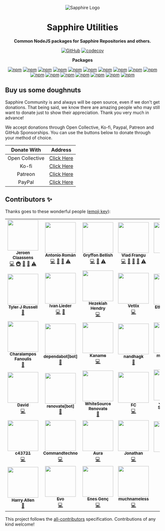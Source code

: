 <div align="center">

![Sapphire Logo](https://cdn.skyra.pw/gh-assets/sapphire-banner.png)

# Sapphire Utilities

**Common NodeJS packages for Sapphire Repositories and others.**

[![GitHub](https://img.shields.io/github/license/sapphiredev/utilities)](https://github.com/sapphiredev/utilities/blob/main/LICENSE.md)
[![codecov](https://codecov.io/gh/sapphiredev/utilities/branch/main/graph/badge.svg?token=OEGIV6RFDO)](https://codecov.io/gh/sapphiredev/utilities)

**Packages**

[![npm](https://img.shields.io/npm/v/@sapphire/async-queue?color=crimson&logo=npm&style=flat-square&label=@sapphire/async-queue)](https://www.npmjs.com/package/@sapphire/async-queue)
[![npm](https://img.shields.io/npm/v/@sapphire/decorators?color=crimson&logo=npm&style=flat-square&label=@sapphire/decorators)](https://www.npmjs.com/package/@sapphire/decorators)
[![npm](https://img.shields.io/npm/v/@sapphire/discord-utilities?color=crimson&logo=npm&style=flat-square&label=@sapphire/discord-utilities)](https://www.npmjs.com/package/@sapphire/discord-utilities)
[![npm](https://img.shields.io/npm/v/@sapphire/discord.js-utilities?color=crimson&logo=npm&style=flat-square&label=@sapphire/discord.js-utilities)](https://www.npmjs.com/package/@sapphire/discord.js-utilities)
[![npm](https://img.shields.io/npm/v/@sapphire/eslint-config?color=crimson&logo=npm&style=flat-square&label=@sapphire/eslint-config)](https://www.npmjs.com/package/@sapphire/eslint-config)
[![npm](https://img.shields.io/npm/v/@sapphire/event-iterator?color=crimson&logo=npm&style=flat-square&label=@sapphire/event-iterator)](https://www.npmjs.com/package/@sapphire/event-iterator)
[![npm](https://img.shields.io/npm/v/@sapphire/prettier-config?color=crimson&logo=npm&style=flat-square&label=@sapphire/prettier-config)](https://www.npmjs.com/package/@sapphire/prettier-config)
[![npm](https://img.shields.io/npm/v/@sapphire/fetch?color=crimson&logo=npm&style=flat-square&label=@sapphire/fetch)](https://www.npmjs.com/package/@sapphire/fetch)
[![npm](https://img.shields.io/npm/v/@sapphire/ratelimits?color=crimson&logo=npm&style=flat-square&label=@sapphire/ratelimits)](https://www.npmjs.com/package/@sapphire/ratelimits)
[![npm](https://img.shields.io/npm/v/@sapphire/result?color=crimson&logo=npm&style=flat-square&label=@sapphire/result)](https://www.npmjs.com/package/@sapphire/result)
[![npm](https://img.shields.io/npm/v/@sapphire/stopwatch?color=crimson&logo=npm&style=flat-square&label=@sapphire/stopwatch)](https://www.npmjs.com/package/@sapphire/stopwatch)
[![npm](https://img.shields.io/npm/v/@sapphire/snowflake?color=crimson&logo=npm&style=flat-square&label=@sapphire/snowflake)](https://www.npmjs.com/package/@sapphire/snowflake)
[![npm](https://img.shields.io/npm/v/@sapphire/time-utilities?color=crimson&logo=npm&style=flat-square&label=@sapphire/time-utilities)](https://www.npmjs.com/package/@sapphire/time-utilities)
[![npm](https://img.shields.io/npm/v/@sapphire/ts-config?color=crimson&logo=npm&style=flat-square&label=@sapphire/ts-config)](https://www.npmjs.com/package/@sapphire/ts-config)
[![npm](https://img.shields.io/npm/v/@sapphire/utilities?color=crimson&logo=npm&style=flat-square&label=@sapphire/utilities)](https://www.npmjs.com/package/@sapphire/utilities)
[![npm](https://img.shields.io/npm/v/@sapphire/phisherman?color=crimson&logo=npm&style=flat-square&label=@sapphire/phisherman)](https://www.npmjs.com/package/@sapphire/phisherman)
[![npm](https://img.shields.io/npm/v/@sapphire/lexure?color=crimson&logo=npm&style=flat-square&label=@sapphire/lexure)](https://www.npmjs.com/package/@sapphire/lexure)

</div>

## Buy us some doughnuts

Sapphire Community is and always will be open source, even if we don't get donations. That being said, we know there are amazing people who may still want to donate just to show their appreciation. Thank you very much in advance!

We accept donations through Open Collective, Ko-fi, Paypal, Patreon and GitHub Sponsorships. You can use the buttons below to donate through your method of choice.

|   Donate With   |                       Address                       |
| :-------------: | :-------------------------------------------------: |
| Open Collective | [Click Here](https://sapphirejs.dev/opencollective) |
|      Ko-fi      |      [Click Here](https://sapphirejs.dev/kofi)      |
|     Patreon     |    [Click Here](https://sapphirejs.dev/patreon)     |
|     PayPal      |     [Click Here](https://sapphirejs.dev/paypal)     |

## Contributors ✨

Thanks goes to these wonderful people ([emoji key](https://allcontributors.org/docs/en/emoji-key)):

<!-- ALL-CONTRIBUTORS-LIST:START - Do not remove or modify this section -->
<!-- prettier-ignore-start -->
<!-- markdownlint-disable -->
<table>
  <tr>
    <td align="center"><a href="https://favware.tech/"><img src="https://avatars3.githubusercontent.com/u/4019718?v=4?s=100" width="100px;" alt=""/><br /><sub><b>Jeroen Claassens</b></sub></a><br /><a href="https://github.com/sapphiredev/utilities/commits?author=favna" title="Code">💻</a> <a href="#infra-favna" title="Infrastructure (Hosting, Build-Tools, etc)">🚇</a> <a href="#projectManagement-favna" title="Project Management">📆</a> <a href="https://github.com/sapphiredev/utilities/commits?author=favna" title="Documentation">📖</a> <a href="https://github.com/sapphiredev/utilities/commits?author=favna" title="Tests">⚠️</a></td>
    <td align="center"><a href="https://github.com/kyranet"><img src="https://avatars0.githubusercontent.com/u/24852502?v=4?s=100" width="100px;" alt=""/><br /><sub><b>Antonio Román</b></sub></a><br /><a href="https://github.com/sapphiredev/utilities/commits?author=kyranet" title="Code">💻</a> <a href="#projectManagement-kyranet" title="Project Management">📆</a> <a href="https://github.com/sapphiredev/utilities/pulls?q=is%3Apr+reviewed-by%3Akyranet" title="Reviewed Pull Requests">👀</a> <a href="https://github.com/sapphiredev/utilities/commits?author=kyranet" title="Tests">⚠️</a></td>
    <td align="center"><a href="https://github.com/PyroTechniac"><img src="https://avatars2.githubusercontent.com/u/39341355?v=4?s=100" width="100px;" alt=""/><br /><sub><b>Gryffon Bellish</b></sub></a><br /><a href="https://github.com/sapphiredev/utilities/commits?author=PyroTechniac" title="Code">💻</a> <a href="https://github.com/sapphiredev/utilities/pulls?q=is%3Apr+reviewed-by%3APyroTechniac" title="Reviewed Pull Requests">👀</a> <a href="https://github.com/sapphiredev/utilities/commits?author=PyroTechniac" title="Tests">⚠️</a></td>
    <td align="center"><a href="https://github.com/vladfrangu"><img src="https://avatars3.githubusercontent.com/u/17960496?v=4?s=100" width="100px;" alt=""/><br /><sub><b>Vlad Frangu</b></sub></a><br /><a href="https://github.com/sapphiredev/utilities/commits?author=vladfrangu" title="Code">💻</a> <a href="https://github.com/sapphiredev/utilities/issues?q=author%3Avladfrangu" title="Bug reports">🐛</a> <a href="https://github.com/sapphiredev/utilities/pulls?q=is%3Apr+reviewed-by%3Avladfrangu" title="Reviewed Pull Requests">👀</a> <a href="#userTesting-vladfrangu" title="User Testing">📓</a> <a href="https://github.com/sapphiredev/utilities/commits?author=vladfrangu" title="Tests">⚠️</a></td>
    <td align="center"><a href="https://github.com/Stitch07"><img src="https://avatars0.githubusercontent.com/u/29275227?v=4?s=100" width="100px;" alt=""/><br /><sub><b>Stitch07</b></sub></a><br /><a href="https://github.com/sapphiredev/utilities/commits?author=Stitch07" title="Code">💻</a> <a href="#projectManagement-Stitch07" title="Project Management">📆</a> <a href="https://github.com/sapphiredev/utilities/commits?author=Stitch07" title="Tests">⚠️</a></td>
    <td align="center"><a href="https://github.com/apps/depfu"><img src="https://avatars3.githubusercontent.com/in/715?v=4?s=100" width="100px;" alt=""/><br /><sub><b>depfu[bot]</b></sub></a><br /><a href="#maintenance-depfu[bot]" title="Maintenance">🚧</a></td>
    <td align="center"><a href="https://github.com/apps/allcontributors"><img src="https://avatars0.githubusercontent.com/in/23186?v=4?s=100" width="100px;" alt=""/><br /><sub><b>allcontributors[bot]</b></sub></a><br /><a href="https://github.com/sapphiredev/utilities/commits?author=allcontributors[bot]" title="Documentation">📖</a></td>
  </tr>
  <tr>
    <td align="center"><a href="https://github.com/Nytelife26"><img src="https://avatars1.githubusercontent.com/u/22531310?v=4?s=100" width="100px;" alt=""/><br /><sub><b>Tyler J Russell</b></sub></a><br /><a href="https://github.com/sapphiredev/utilities/commits?author=Nytelife26" title="Documentation">📖</a></td>
    <td align="center"><a href="https://github.com/Alcremie"><img src="https://avatars0.githubusercontent.com/u/54785334?v=4?s=100" width="100px;" alt=""/><br /><sub><b>Ivan Lieder</b></sub></a><br /><a href="https://github.com/sapphiredev/utilities/commits?author=Alcremie" title="Code">💻</a> <a href="https://github.com/sapphiredev/utilities/issues?q=author%3AAlcremie" title="Bug reports">🐛</a></td>
    <td align="center"><a href="https://github.com/RealShadowNova"><img src="https://avatars3.githubusercontent.com/u/46537907?v=4?s=100" width="100px;" alt=""/><br /><sub><b>Hezekiah Hendry</b></sub></a><br /><a href="https://github.com/sapphiredev/utilities/commits?author=RealShadowNova" title="Code">💻</a></td>
    <td align="center"><a href="https://github.com/Vetlix"><img src="https://avatars.githubusercontent.com/u/31412314?v=4?s=100" width="100px;" alt=""/><br /><sub><b>Vetlix</b></sub></a><br /><a href="https://github.com/sapphiredev/utilities/commits?author=Vetlix" title="Code">💻</a></td>
    <td align="center"><a href="https://github.com/ethamitc"><img src="https://avatars.githubusercontent.com/u/27776796?v=4?s=100" width="100px;" alt=""/><br /><sub><b>Ethan Mitchell</b></sub></a><br /><a href="https://github.com/sapphiredev/utilities/commits?author=ethamitc" title="Documentation">📖</a></td>
    <td align="center"><a href="https://github.com/noftaly"><img src="https://avatars.githubusercontent.com/u/34779161?v=4?s=100" width="100px;" alt=""/><br /><sub><b>Elliot</b></sub></a><br /><a href="https://github.com/sapphiredev/utilities/commits?author=noftaly" title="Code">💻</a></td>
    <td align="center"><a href="https://jurien.dev"><img src="https://avatars.githubusercontent.com/u/5418114?v=4?s=100" width="100px;" alt=""/><br /><sub><b>Jurien Hamaker</b></sub></a><br /><a href="https://github.com/sapphiredev/utilities/commits?author=jurienhamaker" title="Code">💻</a></td>
  </tr>
  <tr>
    <td align="center"><a href="https://fanoulis.dev/"><img src="https://avatars.githubusercontent.com/u/38255093?v=4?s=100" width="100px;" alt=""/><br /><sub><b>Charalampos Fanoulis</b></sub></a><br /><a href="https://github.com/sapphiredev/utilities/commits?author=cfanoulis" title="Documentation">📖</a></td>
    <td align="center"><a href="https://github.com/apps/dependabot"><img src="https://avatars.githubusercontent.com/in/29110?v=4?s=100" width="100px;" alt=""/><br /><sub><b>dependabot[bot]</b></sub></a><br /><a href="#maintenance-dependabot[bot]" title="Maintenance">🚧</a></td>
    <td align="center"><a href="https://kaname.netlify.app/"><img src="https://avatars.githubusercontent.com/u/56084970?v=4?s=100" width="100px;" alt=""/><br /><sub><b>Kaname</b></sub></a><br /><a href="https://github.com/sapphiredev/utilities/commits?author=kaname-png" title="Code">💻</a></td>
    <td align="center"><a href="https://github.com/nandhagk"><img src="https://avatars.githubusercontent.com/u/62976649?v=4?s=100" width="100px;" alt=""/><br /><sub><b>nandhagk</b></sub></a><br /><a href="https://github.com/sapphiredev/utilities/issues?q=author%3Anandhagk" title="Bug reports">🐛</a></td>
    <td align="center"><a href="https://megatank58.me/"><img src="https://avatars.githubusercontent.com/u/51410502?v=4?s=100" width="100px;" alt=""/><br /><sub><b>megatank58</b></sub></a><br /><a href="https://github.com/sapphiredev/utilities/commits?author=megatank58" title="Code">💻</a></td>
    <td align="center"><a href="https://github.com/UndiedGamer"><img src="https://avatars.githubusercontent.com/u/84702365?v=4?s=100" width="100px;" alt=""/><br /><sub><b>UndiedGamer</b></sub></a><br /><a href="https://github.com/sapphiredev/utilities/commits?author=UndiedGamer" title="Code">💻</a></td>
    <td align="center"><a href="https://github.com/Lioness100"><img src="https://avatars.githubusercontent.com/u/65814829?v=4?s=100" width="100px;" alt=""/><br /><sub><b>Lioness100</b></sub></a><br /><a href="https://github.com/sapphiredev/utilities/commits?author=Lioness100" title="Documentation">📖</a> <a href="https://github.com/sapphiredev/utilities/commits?author=Lioness100" title="Code">💻</a></td>
  </tr>
  <tr>
    <td align="center"><a href="https://gitlab.com/DavidPH/"><img src="https://avatars.githubusercontent.com/u/44669930?v=4?s=100" width="100px;" alt=""/><br /><sub><b>David</b></sub></a><br /><a href="https://github.com/sapphiredev/utilities/commits?author=DavidPHH" title="Code">💻</a></td>
    <td align="center"><a href="https://github.com/apps/renovate"><img src="https://avatars.githubusercontent.com/in/2740?v=4?s=100" width="100px;" alt=""/><br /><sub><b>renovate[bot]</b></sub></a><br /><a href="#maintenance-renovate[bot]" title="Maintenance">🚧</a></td>
    <td align="center"><a href="https://renovate.whitesourcesoftware.com/"><img src="https://avatars.githubusercontent.com/u/25180681?v=4?s=100" width="100px;" alt=""/><br /><sub><b>WhiteSource Renovate</b></sub></a><br /><a href="#maintenance-renovate-bot" title="Maintenance">🚧</a></td>
    <td align="center"><a href="https://fc5570.me/"><img src="https://avatars.githubusercontent.com/u/68158483?v=4?s=100" width="100px;" alt=""/><br /><sub><b>FC</b></sub></a><br /><a href="https://github.com/sapphiredev/utilities/commits?author=FC5570" title="Code">💻</a></td>
    <td align="center"><a href="https://github.com/Tokipudi"><img src="https://avatars.githubusercontent.com/u/29551076?v=4?s=100" width="100px;" alt=""/><br /><sub><b>Jérémy de Saint Denis</b></sub></a><br /><a href="https://github.com/sapphiredev/utilities/commits?author=Tokipudi" title="Code">💻</a></td>
    <td align="center"><a href="https://github.com/ItsMrCube"><img src="https://avatars.githubusercontent.com/u/25201357?v=4?s=100" width="100px;" alt=""/><br /><sub><b>MrCube</b></sub></a><br /><a href="https://github.com/sapphiredev/utilities/commits?author=ItsMrCube" title="Code">💻</a></td>
    <td align="center"><a href="https://github.com/bitomic"><img src="https://avatars.githubusercontent.com/u/35199700?v=4?s=100" width="100px;" alt=""/><br /><sub><b>bitomic</b></sub></a><br /><a href="https://github.com/sapphiredev/utilities/commits?author=bitomic" title="Code">💻</a></td>
  </tr>
  <tr>
    <td align="center"><a href="https://c43721.dev/"><img src="https://avatars.githubusercontent.com/u/55610086?v=4?s=100" width="100px;" alt=""/><br /><sub><b>c43721</b></sub></a><br /><a href="https://github.com/sapphiredev/utilities/commits?author=c43721" title="Code">💻</a></td>
    <td align="center"><a href="https://commandtechno.com/"><img src="https://avatars.githubusercontent.com/u/68407783?v=4?s=100" width="100px;" alt=""/><br /><sub><b>Commandtechno</b></sub></a><br /><a href="https://github.com/sapphiredev/utilities/commits?author=Commandtechno" title="Code">💻</a></td>
    <td align="center"><a href="https://github.com/dhruv-kaushikk"><img src="https://avatars.githubusercontent.com/u/73697546?v=4?s=100" width="100px;" alt=""/><br /><sub><b>Aura</b></sub></a><br /><a href="https://github.com/sapphiredev/utilities/commits?author=dhruv-kaushikk" title="Code">💻</a></td>
    <td align="center"><a href="https://axis.moe/"><img src="https://avatars.githubusercontent.com/u/54381371?v=4?s=100" width="100px;" alt=""/><br /><sub><b>Jonathan</b></sub></a><br /><a href="https://github.com/sapphiredev/utilities/commits?author=axisiscool" title="Code">💻</a></td>
    <td align="center"><a href="https://github.com/imranbarbhuiya"><img src="https://avatars.githubusercontent.com/u/74945038?v=4?s=100" width="100px;" alt=""/><br /><sub><b>Parbez</b></sub></a><br /><a href="#maintenance-imranbarbhuiya" title="Maintenance">🚧</a></td>
    <td align="center"><a href="https://github.com/NotKaskus"><img src="https://avatars.githubusercontent.com/u/75168528?v=4?s=100" width="100px;" alt=""/><br /><sub><b>Paul Andrew</b></sub></a><br /><a href="https://github.com/sapphiredev/utilities/commits?author=NotKaskus" title="Documentation">📖</a></td>
    <td align="center"><a href="https://linktr.ee/mzato0001"><img src="https://avatars.githubusercontent.com/u/62367547?v=4?s=100" width="100px;" alt=""/><br /><sub><b>Mzato</b></sub></a><br /><a href="https://github.com/sapphiredev/utilities/commits?author=Mzato0001" title="Code">💻</a> <a href="https://github.com/sapphiredev/utilities/issues?q=author%3AMzato0001" title="Bug reports">🐛</a></td>
  </tr>
  <tr>
    <td align="center"><a href="https://github.com/MajesticString"><img src="https://avatars.githubusercontent.com/u/66224939?v=4?s=100" width="100px;" alt=""/><br /><sub><b>Harry Allen</b></sub></a><br /><a href="https://github.com/sapphiredev/utilities/commits?author=MajesticString" title="Documentation">📖</a></td>
    <td align="center"><a href="https://github.com/EvolutionX-10"><img src="https://avatars.githubusercontent.com/u/85353424?v=4?s=100" width="100px;" alt=""/><br /><sub><b>Evo</b></sub></a><br /><a href="https://github.com/sapphiredev/utilities/commits?author=EvolutionX-10" title="Code">💻</a></td>
    <td align="center"><a href="https://enes.ovh/"><img src="https://avatars.githubusercontent.com/u/61084101?v=4?s=100" width="100px;" alt=""/><br /><sub><b>Enes Genç</b></sub></a><br /><a href="https://github.com/sapphiredev/utilities/commits?author=enxg" title="Code">💻</a></td>
    <td align="center"><a href="https://github.com/muchnameless"><img src="https://avatars.githubusercontent.com/u/12682826?v=4?s=100" width="100px;" alt=""/><br /><sub><b>muchnameless</b></sub></a><br /><a href="https://github.com/sapphiredev/utilities/commits?author=muchnameless" title="Code">💻</a></td>
  </tr>
</table>

<!-- markdownlint-restore -->
<!-- prettier-ignore-end -->

<!-- ALL-CONTRIBUTORS-LIST:END -->

This project follows the [all-contributors](https://github.com/all-contributors/all-contributors) specification. Contributions of any kind welcome!
